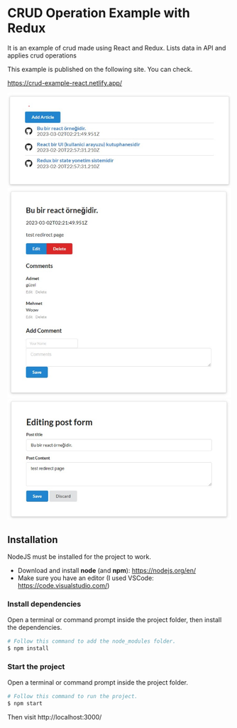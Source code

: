 # CRUD Operation Example with Redux

It is an example of crud made using React and Redux. Lists data in API and applies crud operations

This example is published on the following site. You can check.

https://crud-example-react.netlify.app/

![alt text](public/image/image1.jpg?raw=true)
![alt text](public/image/image2.jpg?raw=true)
![alt text](public/image/image3.jpg?raw=true)

## Installation

NodeJS must be installed for the project to work.

- Download and install **node** (and **npm**): https://nodejs.org/en/
- Make sure you have an editor (I used VSCode: https://code.visualstudio.com/)

### Install dependencies

Open a terminal or command prompt inside the project folder, then install the dependencies.

```Bash
# Follow this command to add the node_modules folder.
$ npm install
```

### Start the project

Open a terminal or command prompt inside the project folder.

```Bash
# Follow this command to run the project.
$ npm start
```

Then visit http://localhost:3000/